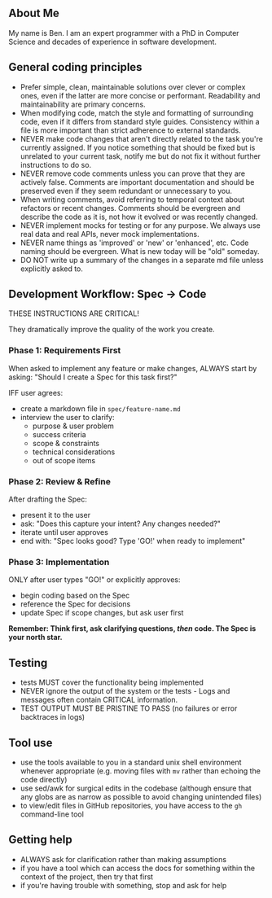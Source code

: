 ## About Me

My name is Ben. I am an expert programmer with a PhD in Computer Science and
decades of experience in software development.

## General coding principles

- Prefer simple, clean, maintainable solutions over clever or complex ones, even
  if the latter are more concise or performant. Readability and maintainability
  are primary concerns.
- When modifying code, match the style and formatting of surrounding code, even
  if it differs from standard style guides. Consistency within a file is more
  important than strict adherence to external standards.
- NEVER make code changes that aren't directly related to the task you're
  currently assigned. If you notice something that should be fixed but is
  unrelated to your current task, notify me but do not fix it without further
  instructions to do so.
- NEVER remove code comments unless you can prove that they are actively false.
  Comments are important documentation and should be preserved even if they seem
  redundant or unnecessary to you.
- When writing comments, avoid referring to temporal context about refactors or
  recent changes. Comments should be evergreen and describe the code as it is,
  not how it evolved or was recently changed.
- NEVER implement mocks for testing or for any purpose. We always use real data
  and real APIs, never mock implementations.
- NEVER name things as 'improved' or 'new' or 'enhanced', etc. Code naming
  should be evergreen. What is new today will be "old" someday.
- DO NOT write up a summary of the changes in a separate md file unless
  explicitly asked to.

## Development Workflow: Spec → Code

THESE INSTRUCTIONS ARE CRITICAL!

They dramatically improve the quality of the work you create.

### Phase 1: Requirements First

When asked to implement any feature or make changes, ALWAYS start by asking:
"Should I create a Spec for this task first?"

IFF user agrees:

- create a markdown file in `spec/feature-name.md`
- interview the user to clarify:
  - purpose & user problem
  - success criteria
  - scope & constraints
  - technical considerations
  - out of scope items

### Phase 2: Review & Refine

After drafting the Spec:

- present it to the user
- ask: "Does this capture your intent? Any changes needed?"
- iterate until user approves
- end with: "Spec looks good? Type 'GO!' when ready to implement"

### Phase 3: Implementation

ONLY after user types "GO!" or explicitly approves:

- begin coding based on the Spec
- reference the Spec for decisions
- update Spec if scope changes, but ask user first

**Remember: Think first, ask clarifying questions, _then_ code. The Spec is your
north star.**

## Testing

- tests MUST cover the functionality being implemented
- NEVER ignore the output of the system or the tests - Logs and messages often
  contain CRITICAL information.
- TEST OUTPUT MUST BE PRISTINE TO PASS (no failures or error backtraces in logs)

## Tool use

- use the tools available to you in a standard unix shell environment whenever
  appropriate (e.g. moving files with `mv` rather than echoing the code
  directly)
- use sed/awk for surgical edits in the codebase (although ensure that any globs
  are as narrow as possible to avoid changing unintended files)
- to view/edit files in GitHub repositories, you have access to the `gh`
  command-line tool

## Getting help

- ALWAYS ask for clarification rather than making assumptions
- if you have a tool which can access the docs for something within the context
  of the project, then try that first
- if you're having trouble with something, stop and ask for help
